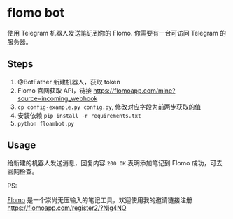 # flomo bot

使用 Telegram 机器人发送笔记到你的 Flomo. 你需要有一台可访问 Telegram 的服务器。

## Steps

1. @BotFather 新建机器人，获取 token
2. Flomo 官网获取 API，链接 <https://flomoapp.com/mine?source=incoming_webhook>
3. `cp config-example.py config.py`, 修改对应字段为前两步获取的值
4. 安装依赖 `pip install -r requirements.txt`
5. `python floambot.py`

## Usage

给新建的机器人发送消息，回复内容 `200 OK` 表明添加笔记到 Flomo 成功，可去官网检查。

PS:

[Flomo](https://flomoapp.com/) 是一个崇尚无压输入的笔记工具，欢迎使用我的邀请链接注册 <https://flomoapp.com/register2/?Njg4NQ>
